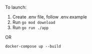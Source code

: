To launch:

1. Create .env file, follow .env.example
2. Run `go mod download`
3. Run `go run ./app`

OR

`docker-compose up --build`

